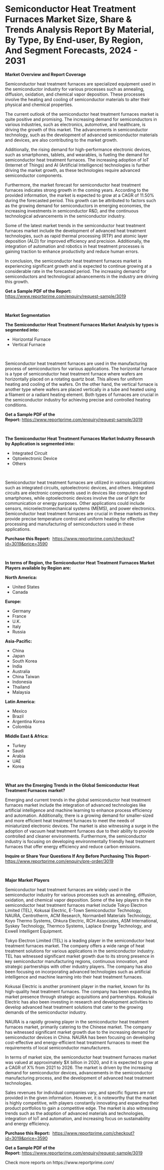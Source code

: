<p><h1>Semiconductor Heat Treatment Furnaces Market Size, Share & Trends Analysis Report By Material, By Type, By End-user, By Region, And Segment Forecasts, 2024 - 2031</h1></p><p><strong>Market Overview and Report Coverage</strong></p>
<p><p>Semiconductor heat treatment furnaces are specialized equipment used in the semiconductor industry for various processes such as annealing, diffusion, oxidation, and chemical vapor deposition. These processes involve the heating and cooling of semiconductor materials to alter their physical and chemical properties.</p><p>The current outlook of the semiconductor heat treatment furnaces market is quite positive and promising. The increasing demand for semiconductors in various industries, such as electronics, automotive, and healthcare, is driving the growth of this market. The advancements in semiconductor technology, such as the development of advanced semiconductor materials and devices, are also contributing to the market growth.</p><p>Additionally, the rising demand for high-performance electronic devices, such as smartphones, tablets, and wearables, is fueling the demand for semiconductor heat treatment furnaces. The increasing adoption of IoT (Internet of Things) and AI (Artificial Intelligence) technologies is further driving the market growth, as these technologies require advanced semiconductor components.</p><p>Furthermore, the market forecast for semiconductor heat treatment furnaces indicates strong growth in the coming years. According to the provided information, the market is expected to grow at a CAGR of 11.50% during the forecasted period. This growth can be attributed to factors such as the growing demand for semiconductors in emerging economies, the increasing investments in semiconductor R&D, and the continuous technological advancements in the semiconductor industry.</p><p>Some of the latest market trends in the semiconductor heat treatment furnaces market include the development of advanced heat treatment technologies, such as rapid thermal processing (RTP) and atomic layer deposition (ALD) for improved efficiency and precision. Additionally, the integration of automation and robotics in heat treatment processes is gaining traction to enhance productivity and reduce human errors.</p><p>In conclusion, the semiconductor heat treatment furnaces market is experiencing significant growth and is expected to continue growing at a considerable rate in the forecasted period. The increasing demand for semiconductors and technological advancements in the industry are driving this growth.</p></p>
<p><strong>Get a Sample PDF of the Report:</strong> <a href="https://www.reportprime.com/enquiry/request-sample/3019">https://www.reportprime.com/enquiry/request-sample/3019</a></p>
<p>&nbsp;</p>
<p><strong>Market Segmentation</strong></p>
<p><strong>The Semiconductor Heat Treatment Furnaces Market Analysis by types is segmented into:</strong></p>
<p><ul><li>Horizontal Furnace</li><li>Vertical Furnace</li></ul></p>
<p>&nbsp;</p>
<p><p>Semiconductor heat treatment furnaces are used in the manufacturing process of semiconductors for various applications. The horizontal furnace is a type of semiconductor heat treatment furnace where wafers are horizontally placed on a rotating quartz boat. This allows for uniform heating and cooling of the wafers. On the other hand, the vertical furnace is another type where wafers are placed vertically in a tube and heated using a filament or a radiant heating element. Both types of furnaces are crucial in the semiconductor industry for achieving precise and controlled heating conditions.</p></p>
<p><strong>Get a Sample PDF of the Report:</strong>&nbsp;<a href="https://www.reportprime.com/enquiry/request-sample/3019">https://www.reportprime.com/enquiry/request-sample/3019</a></p>
<p>&nbsp;</p>
<p><strong>The Semiconductor Heat Treatment Furnaces Market Industry Research by Application is segmented into:</strong></p>
<p><ul><li>Integrated Circuit</li><li>Optoelectronic Device</li><li>Others</li></ul></p>
<p>&nbsp;</p>
<p><p>Semiconductor heat treatment furnaces are utilized in various applications such as integrated circuits, optoelectronic devices, and others. Integrated circuits are electronic components used in devices like computers and smartphones, while optoelectronic devices involve the use of light for communication or energy purposes. Other applications could include sensors, microelectromechanical systems (MEMS), and power electronics. Semiconductor heat treatment furnaces are crucial in these markets as they provide precise temperature control and uniform heating for effective processing and manufacturing of semiconductors used in these applications.</p></p>
<p><strong>Purchase this Report:</strong>&nbsp; <a href="https://www.reportprime.com/checkout?id=3019&price=3590">https://www.reportprime.com/checkout?id=3019&price=3590</a></p>
<p>&nbsp;</p>
<p><strong>In terms of Region, the Semiconductor Heat Treatment Furnaces Market Players available by Region are:</strong></p>
<p>
    <p> <strong> North America: </strong>
        <ul>
            <li>United States</li>
            <li>Canada</li>
        </ul>
        </p> 
    <p> <strong> Europe: </strong>
        <ul>
            <li>Germany</li>
            <li>France</li>
            <li>U.K.</li>
            <li>Italy</li>
            <li>Russia</li>
        </ul>
        </p> 
    <p> <strong> Asia-Pacific: </strong>
        <ul>
            <li>China</li>
            <li>Japan</li>
            <li>South Korea</li>
            <li>India</li>
            <li>Australia</li>
            <li>China Taiwan</li>
            <li>Indonesia</li>
            <li>Thailand</li>
            <li>Malaysia</li>
        </ul>
        </p> 
    <p> <strong> Latin America: </strong>
        <ul>
            <li>Mexico</li>
            <li>Brazil</li>
            <li>Argentina Korea</li>
            <li>Colombia</li>
        </ul>
        </p> 
    <p> <strong> Middle East & Africa: </strong>
        <ul>
            <li>Turkey</li>
            <li>Saudi</li>
            <li>Arabia</li>
            <li>UAE</li>
            <li>Korea</li>
        </ul>
    </p>
    </p>
<p>&nbsp;</p>
<p><strong>What are the Emerging Trends in the Global Semiconductor Heat Treatment Furnaces market?</strong></p>
<p><p>Emerging and current trends in the global semiconductor heat treatment furnaces market include the integration of advanced technologies like artificial intelligence and machine learning to enhance process efficiency and automation. Additionally, there is a growing demand for smaller-sized and more efficient heat treatment furnaces to meet the needs of miniaturized electronic devices. The market is also witnessing a surge in the adoption of vacuum heat treatment furnaces due to their ability to provide controlled and cleaner environments. Furthermore, the semiconductor industry is focusing on developing environmentally friendly heat treatment furnaces that offer energy efficiency and reduce carbon emissions.</p></p>
<p><strong>Inquire or Share Your Questions If Any Before Purchasing This Report</strong>- <a href="https://www.reportprime.com/enquiry/pre-order/3019">https://www.reportprime.com/enquiry/pre-order/3019</a></p>
<p>&nbsp;</p>
<p><strong>Major Market Players</strong></p>
<p><p>Semiconductor heat treatment furnaces are widely used in the semiconductor industry for various processes such as annealing, diffusion, oxidation, and chemical vapor deposition. Some of the key players in the semiconductor heat treatment furnaces market include Tokyo Electron Limited (TEL), Kokusai Electric, E-Town Semiconductor Technology, NAURA, Centrotherm, ACM Research, Normanbell Materials Technology, Koyo Thermo Systems, Ohkura Electric, RCH Associates, ASM International, Syskey Technology, Thermco Systems, Laplace Energy Technology, and Exwell Intelligent Equipment.</p><p>Tokyo Electron Limited (TEL) is a leading player in the semiconductor heat treatment furnaces market. The company offers a wide range of heat treatment solutions for various applications in the semiconductor industry. TEL has witnessed significant market growth due to its strong presence in key semiconductor manufacturing regions, continuous innovation, and strategic partnerships with other industry players. The company has also been focusing on incorporating advanced technologies such as artificial intelligence and machine learning into their heat treatment furnaces.</p><p>Kokusai Electric is another prominent player in the market, known for its high-quality heat treatment furnaces. The company has been expanding its market presence through strategic acquisitions and partnerships. Kokusai Electric has also been investing in research and development activities to develop advanced heat treatment solutions that cater to the growing demands of the semiconductor industry.</p><p>NAURA is a rapidly growing player in the semiconductor heat treatment furnaces market, primarily catering to the Chinese market. The company has witnessed significant market growth due to the increasing demand for semiconductor devices in China. NAURA has been focusing on developing cost-effective and energy-efficient heat treatment furnaces to meet the requirements of local semiconductor manufacturers.</p><p>In terms of market size, the semiconductor heat treatment furnaces market was valued at approximately $X billion in 2020, and it is expected to grow at a CAGR of X% from 2021 to 2026. The market is driven by the increasing demand for semiconductor devices, advancements in the semiconductor manufacturing process, and the development of advanced heat treatment technologies. </p><p>Sales revenues for individual companies vary, and specific figures are not provided in the given information. However, it is noteworthy that the market is highly competitive, with players constantly innovating and expanding their product portfolios to gain a competitive edge. The market is also witnessing trends such as the adoption of advanced materials and technologies, integration of IoT and automation, and increasing focus on sustainability and energy efficiency.</p></p>
<p><strong>Purchase this Report:</strong>&nbsp;&nbsp;<a href="https://www.reportprime.com/checkout?id=3019&price=3590">https://www.reportprime.com/checkout?id=3019&price=3590</a></p>
<p></p>
<p><strong>Get a Sample PDF of the Report:</strong>&nbsp;<a href="https://www.reportprime.com/enquiry/request-sample/3019">https://www.reportprime.com/enquiry/request-sample/3019</a></p>
<p>Check more reports on https://www.reportprime.com/</p>